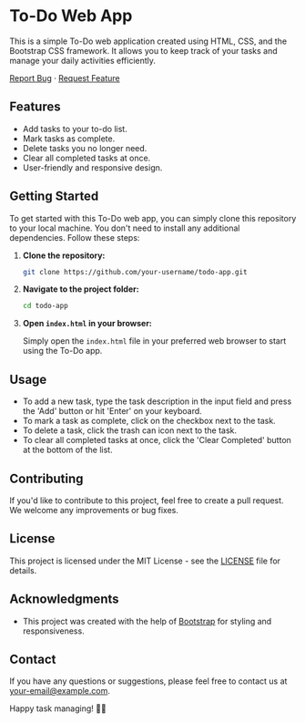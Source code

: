# To-Do Web App

This is a simple To-Do web application created using HTML, CSS, and the Bootstrap CSS framework. It allows you to keep track of your tasks and manage your daily activities efficiently.

<a href="https://github.com/utkarshml/Todo/issues">Report Bug</a> · <a href="https://github.com/utkarshml/Todo/issues">Request Feature</a> </p> </p>

## Features

- Add tasks to your to-do list.
- Mark tasks as complete.
- Delete tasks you no longer need.
- Clear all completed tasks at once.
- User-friendly and responsive design.

## Getting Started

To get started with this To-Do web app, you can simply clone this repository to your local machine. You don't need to install any additional dependencies. Follow these steps:

1. **Clone the repository:**

   ```bash
   git clone https://github.com/your-username/todo-app.git
   ```

2. **Navigate to the project folder:**

   ```bash
   cd todo-app
   ```

3. **Open `index.html` in your browser:**

   Simply open the `index.html` file in your preferred web browser to start using the To-Do app.

## Usage

- To add a new task, type the task description in the input field and press the 'Add' button or hit 'Enter' on your keyboard.
- To mark a task as complete, click on the checkbox next to the task.
- To delete a task, click the trash can icon next to the task.
- To clear all completed tasks at once, click the 'Clear Completed' button at the bottom of the list.

## Contributing

If you'd like to contribute to this project, feel free to create a pull request. We welcome any improvements or bug fixes.

## License

This project is licensed under the MIT License - see the [LICENSE](LICENSE) file for details.

## Acknowledgments

- This project was created with the help of [Bootstrap](https://getbootstrap.com/) for styling and responsiveness.

## Contact

If you have any questions or suggestions, please feel free to contact us at [your-email@example.com](mailto:your-email@example.com).

Happy task managing! 📝🚀
